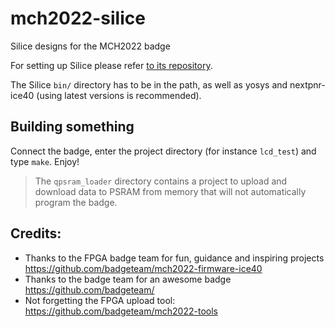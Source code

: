 # mch2022-silice
Silice designs for the MCH2022 badge

For setting up Silice please refer [to its repository](https://github.com/sylefeb/Silice).

The Silice `bin/` directory has to be in the path, as well as yosys and nextpnr-ice40 (using latest versions is recommended).

## Building something

Connect the badge, enter the project directory (for instance `lcd_test`) and type `make`. Enjoy!

> The `qpsram_loader` directory contains a project to upload and download data to PSRAM from memory that will not automatically program the badge.

## Credits:
- Thanks to the FPGA badge team for fun, guidance and inspiring projects https://github.com/badgeteam/mch2022-firmware-ice40
- Thanks to the badge team for an awesome badge https://github.com/badgeteam/
- Not forgetting the FPGA upload tool: https://github.com/badgeteam/mch2022-tools
